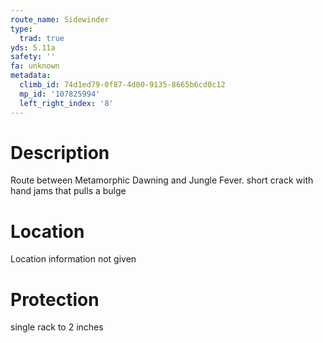 ```yaml
---
route_name: Sidewinder
type:
  trad: true
yds: 5.11a
safety: ''
fa: unknown
metadata:
  climb_id: 74d1ed79-0f87-4d00-9135-8665b6cd0c12
  mp_id: '107825994'
  left_right_index: '8'
---
```

# Description
Route between Metamorphic Dawning and Jungle Fever.  short crack with hand jams that pulls a bulge

# Location
Location information not given

# Protection
single rack to 2 inches
